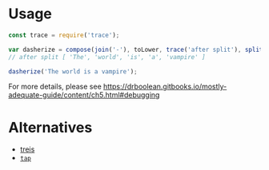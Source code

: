 # Usage

```js
const trace = require('trace');

var dasherize = compose(join('-'), toLower, trace('after split'), split(' '), replace(/\s{2,}/ig, ' '));
// after split [ 'The', 'world', 'is', 'a', 'vampire' ]

dasherize('The world is a vampire');
```

For more details, please see https://drboolean.gitbooks.io/mostly-adequate-guide/content/ch5.html#debugging

# Alternatives

- [treis](https://github.com/raine/treis)
- [`tap`](http://ramdajs.com/docs/#tap)
